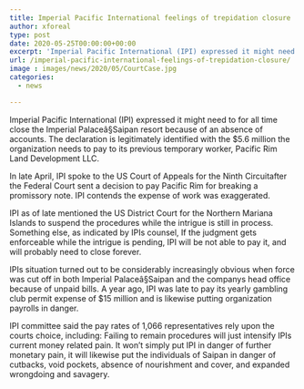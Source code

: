 ```yaml
---
title: Imperial Pacific International feelings of trepidation closure
author: xforeal 
type: post
date: 2020-05-25T00:00:00+00:00
excerpt: 'Imperial Pacific International (IPI) expressed it might need to forever close the Imperial Palaceâ§Saipan resort because of an absence of finances '
url: /imperial-pacific-international-feelings-of-trepidation-closure/
image : images/news/2020/05/CourtCase.jpg
categories:
  - news

---
```

Imperial Pacific International (IPI) expressed it might need to for all time close the Imperial Palaceâ§Saipan resort because of an absence of accounts. The declaration is legitimately identified with the $5.6 million the organization needs to pay to its previous temporary worker, Pacific Rim Land Development LLC. 

In late April, IPI spoke to the US Court of Appeals for the Ninth Circuitafter the Federal Court sent a decision to pay Pacific Rim for breaking a promissory note. IPI contends the expense of work was exaggerated. 

IPI as of late mentioned the US District Court for the Northern Mariana Islands to suspend the procedures while the intrigue is still in process. Something else, as indicated by IPIs counsel, If the judgment gets enforceable while the intrigue is pending, IPI will be not able to pay it, and will probably need to close forever. 

IPIs situation turned out to be considerably increasingly obvious when force was cut off in both Imperial Palaceâ§Saipan and the companys head office because of unpaid bills. A year ago, IPI was late to pay its yearly gambling club permit expense of $15 million and is likewise putting organization payrolls in danger. 

IPI committee said the pay rates of 1,066 representatives rely upon the courts choice, including: Failing to remain procedures will just intensify IPIs current money related pain. It won&#8217;t simply put IPI in danger of further monetary pain, it will likewise put the individuals of Saipan in danger of cutbacks, void pockets, absence of nourishment and cover, and expanded wrongdoing and savagery.